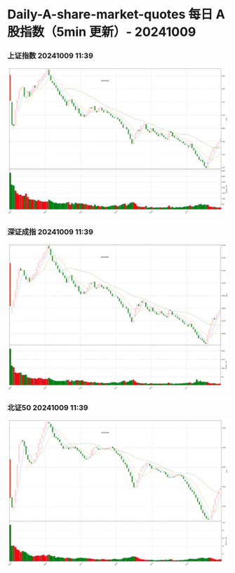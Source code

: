 
# Daily-A-share-market-quotes 每日 A 股指数（5min 更新）- 20241009

### 上证指数 20241009 11:39
![](./fig/2024/10/20241009-sh000001.png)

### 深证成指 20241009 11:39
![](./fig/2024/10/20241009-sz399001.png)

### 北证50 20241009 11:39
![](./fig/2024/10/20241009-bj899050.png)
